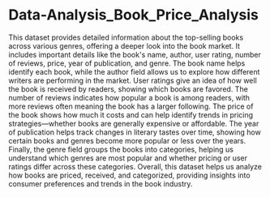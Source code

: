 # Data-Analysis_Book_Price_Analysis

This dataset provides detailed information about the top-selling books across various genres, offering a deeper look into the book market. It includes important details like the book's name, author, user rating, number of reviews, price, year of publication, and genre. The book name helps identify each book, while the author field allows us to explore how different writers are performing in the market. User ratings give an idea of how well the book is received by readers, showing which books are favored. The number of reviews indicates how popular a book is among readers, with more reviews often meaning the book has a larger following. The price of the book shows how much it costs and can help identify trends in pricing strategies—whether books are generally expensive or affordable. The year of publication helps track changes in literary tastes over time, showing how certain books and genres become more popular or less over the years. Finally, the genre field groups the books into categories, helping us understand which genres are most popular and whether pricing or user ratings differ across these categories. Overall, this dataset helps us analyze how books are priced, received, and categorized, providing insights into consumer preferences and trends in the book industry.
